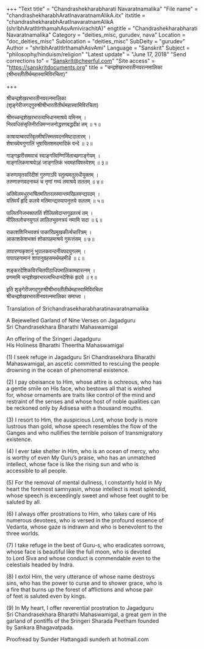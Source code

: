 +++
"Text title" = "Chandrashekharabharati Navaratnamalika"
"File name" = "chandrashekharabhAratInavaratnamAlikA.itx"
itxtitle = "chandrashekharabhAratInavaratnamAlikA (shrIbhAratItIrthamahAsvAmivirachitA)"
engtitle = "Chandrashekharabharati Navaratnamalika"
Category = "deities_misc, gurudev, nava"
Location = "doc_deities_misc"
Sublocation = "deities_misc"
SubDeity = "gurudev"
Author = "shrIbhAratItIrthamahAsvAmi"
Language = "Sanskrit"
Subject = "philosophy/hinduism/religion"
"Latest update" = "June 17, 2018"
"Send corrections to" = "Sanskrit@cheerful.com"
"Site access" = "https://sanskritdocuments.org"
title = "चन्द्रशेखरभारतीनवरत्नमालिका (श्रीभारतीतीर्थमहास्वामिविरचिता)"

+++
  
 श्रीचन्द्रशेखरभारतीनवरत्नमालिका   
(शृङ्गेरीजगद्गुरुश्रीश्रीभारतीतीर्थमहास्वामिविरचिता)  
  
श्रीमच्चन्द्रशेखरभारत्यभिधानमाश्रये यमिनम् ।  
निरवधिसंसृतिनीरधिमग्नजनोद्धरणबद्धदीक्षं तम् ॥ १॥  
  
काषायाम्बरपरिवृतमीषत्स्मितवदनमिष्टदातारम् ।  
शेषाख्येयगुणालिं भूषायितशमदमादिकं वन्दे ॥ २॥  
  
गाङ्गझरीसमवाचं स्वाङ्गत्विण्णिर्जिताच्छगाङ्गेयम् ।  
माङ्गलिकमाश्रयेऽहं जाङ्गलिकं भवमहाविषस्येशम् ॥ ३॥  
  
करुणामृतसरिदीशं गुरुणाऽपि स्तुत्यमतुलधीयुक्तम् ।  
तरुणारुणवदनाब्जं च नृणां गम्यं तमाश्रये सततम् ॥ ४॥  
  
अतिवेलमधुरभाषितमतितरलस्वान्तमखिलवन्द्यपदम् ।  
यतिवर्यं हृदि कलये मतिमान्द्यस्यापनुत्तये सततम् ॥ ५॥  
  
पालितनिजभक्तततिं शीलितवेदान्तगूढतत्त्वं तम् ।  
मीलितलोचनयुगलं लालितभुवनत्रयं नमामि सदा ॥ ६॥  
  
राकाशशिनिभवक्त्रं पाकारिप्रमुखकीर्त्यचारित्रम् ।  
आकाशकेशभक्तं शोकापहमाश्रये गुरूत्तंसम् ॥ ७॥  
  
तापारण्यकृशानुं भूपालकवन्दनीयपदयुगलम् ।  
पापापहनामानं शापानुग्रहसमर्थमहमीडे ॥ ८॥  
  
शङ्करदेशिकविरचितपीठाधिपमालिकामहारत्नम् ।  
प्रणमामि चन्द्रशेखरभारत्यभिधानदेशिकं हृदये ॥ ९॥  
  
इति शृङ्गेरीजगद्गुरुश्रीश्रीभारतीतीर्थमहास्वामिविरचिता  
श्रीचन्द्रशेखरभारतीनवरत्नमालिका समाप्ता ।  
  
Translation of Srichandrasekharabharatinavaratnamalika  
  
A Bejewelled Garland of Nine Verses on Jagadguru  
Sri Chandrasekhara Bharathi Mahaswamigal  
  
An offering of the Sringeri Jagadguru  
His Holiness Bharathi Theertha Mahaswamigal  
  
(1) I seek refuge in Jagadguru Sri Chandrasekhara Bharathi  
Mahaswamigal, an ascetic committed to rescuing the people  
drowning in the ocean of phenomenal existence.  
  
(2) I pay obeisance to Him, whose attire is ochreous, who has  
a gentle smile on His face, who bestows all that is wished  
for, whose ornaments are traits like control of the mind and  
restraint of the senses and whose host of noble qualities can  
be reckoned only by Adisesa with a thousand mouths.  
  
(3) I resort to Him, the auspicious Lord, whose body is more  
lustrous than gold, whose speech resembles the flow of the  
Ganges and who nullifies the terrible poison of transmigratory  
existence.  
  
(4) I ever take shelter in Him, who is an ocean of mercy, who  
is worthy of even My Guru’s praise, who has an unmatched  
intellect, whose face is like the rising sun and who is  
accessible to all people.  
  
(5) For the removal of mental dullness, I constantly hold in My  
heart the foremost samnyasin, whose intellect is most splendid,  
whose speech is exceedingly sweet and whose feet ought to be  
saluted by all.  
  
(6) I always offer prostrations to Him, who takes care of His  
numerous devotees, who is versed in the profound essence of  
Vedanta, whose gaze is indrawn and who is benevolent to the  
three worlds.  
  
(7) I take refuge in the best of Guru-s, who eradicates sorrows,  
whose face is beautiful like the full moon, who is devoted  
to Lord Siva and whose conduct is commendable even to the  
celestials headed by Indra.  
  
(8) I extol Him, the very utterance of whose name destroys  
sins, who has the power to curse and to shower grace, who is  
a fire that burns up the forest of afflictions and whose pair  
of feet is saluted even by kings.  
  
(9) In My heart, I offer reverential prostration to Jagadguru  
Sri Chandrasekhara Bharathi Mahaswamigal, a great gem in the  
garland of pontiffs of the Sringeri Sharada Peetham founded  
by Sankara Bhagavatpada.  
  
Proofread by Sunder Hattangadi sunderh at hotmail.com  
  
